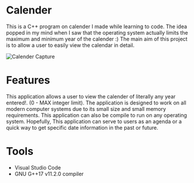 # Calender

This is a C++ program on calender I made while learning to code. The idea popped in my mind when I saw that the operating system actually limits the maximum and minimum year of the calender :)
The main aim of this project is to allow a user to easily view the calendar in detail.

![Calender Capture](https://user-images.githubusercontent.com/98907729/173186410-b60ac993-cbbe-48fe-9839-9807c0e1b89e.png)

# Features

This application allows a user to view the calender of literally any year entered!. (0 - MAX integer limit). The application is designed to work on all modern computer systems due to its small size and small memory requirements. This application can also be compile to run on any operating system.
Hopefully, This application can serve to users as an agenda or a quick way to get specific date information in the past or future.

# Tools
- Visual Studio Code
- GNU G++17 v11.2.0 compiler
